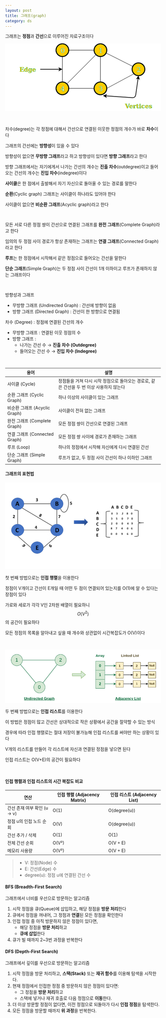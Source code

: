```yaml
---
layout: post
title: 그래프(graph)
category: ds
---
```


그래프는 **정점**과 **간선**으로 이루어진 자료구조이다

![그래프-1](/assets/images/ds/graph-01.png)

&nbsp;

차수(degree)는 각 정점에 대해서 간선으로 연결된 이웃한 정점의 개수가 바로 **차수**이다

그래프의 간선에는 **방향성**이 있을 수 있다

방향성이 없으면 **무방향 그래프**라고 하고 방향성이 있다면 **방향 그래프**라고 한다

방향 그래프에서는 자기에게서 나가는 간선의 개수는 **진출 차수**(outdegree)이고 들어오는 간선의 개수는 **진입 차수**(indegree)이다

**사이클**은 한 점에서 출발해서 자기 자신으로 돌아올 수 있는 경로를 말한다

**순환**(Cyclic graph) 그래프는 사이클이 하나라도 있어야 한다

사이클이 없으면 **비순환 그래프**(Acyclic graph)라고 한다

&nbsp;

모든 서로 다른 정점 쌍이 간선으로 연결된 그래프를 **완전 그래프**(Complete Graph)라고 한다

임의의 두 정점 사이 경로가 항상 존재하는 그래프는 **연결 그래프**(Connected Graph)라고 한다

**루프**는 한 정점에서 시작해서 같은 정점으로 들어오는 간선을 말한다

**단순 그래프**(Simple Graph)는 두 정점 사이 간선이 1개 이하이고 루프가 존재하지 않는 그래프이다

&nbsp;

방향성과 그래프
  - 무방향 그래프 (Undirected Graph) : 간선에 방향이 없음
  - 방향 그래프 (Directed Graph) : 간선이 한 방향으로 연결됨

차수 (Degree) : 정점에 연결된 간선의 개수  
  - 무방향 그래프 : 연결된 이웃 정점의 수  
  - 방향 그래프 :  
    - 나가는 간선 수 → **진출 차수 (Outdegree)**  
    - 들어오는 간선 수 → **진입 차수 (Indegree)**

&nbsp;

| 용어 | 설명 |
|------|------|
| 사이클 (Cycle) | 정점들을 거쳐 다시 시작 정점으로 돌아오는 경로로, 같은 간선을 두 번 이상 사용하지 않는다 |
| 순환 그래프 (Cyclic Graph) | 하나 이상의 사이클이 있는 그래프 |
| 비순환 그래프 (Acyclic Graph) | 사이클이 전혀 없는 그래프 |
| 완전 그래프 (Complete Graph) | 모든 정점 쌍이 간선으로 연결된 그래프 |
| 연결 그래프 (Connected Graph) | 모든 정점 쌍 사이에 경로가 존재하는 그래프 |
| 루프 (Loop) | 하나의 정점에서 시작해 자신에게 다시 연결된 간선 |
| 단순 그래프 (Simple Graph) | 루프가 없고, 두 정점 사이 간선이 하나 이하인 그래프 |


#### 그래프의 표현법

![그래프와 행렬](/assets/images/ds/graph-02.png)

첫 번째 방법으로는 **인접 행렬**을 이용한다

정점이 V개이고 간선이 E개일 때 어떤 두 점이 연결되어 있는지를 O(1)에 알 수 있다는 장점이 있다

가로와 세로가 각각 V인 2차원 배열이 필요하니 $$ O(V^2) $$ 의 공간이 필요하다

모든 정점의 목록을 알아내고 싶을 때 개수와 상관없이 시간복잡도가 O(V)이다

&nbsp;

![그래프와 리스트](/assets/images/ds/graph-03.png)

두 번째 방법으로는 **인접 리스트**를 이용한다

이 방법은 정점이 많고 간선은 상대적으로 작은 상황에서 공간을 절약할 수 있는 방식

경우에 따라 인접 행렬로는 절대 저장이 불가능해 인접 리스트를 써야만 하는 상황이 있다

V개의 리스트를 만들어 각 리스트에 자신과 연결된 정점을 넣으면 된다

인접 리스트는 O(V+E)의 공간이 필요하다 

&nbsp;

#### 인접 행렬과 인접 리스트의 시간 복잡도 비교

| 연산                             | 인접 행렬 (Adjacency Matrix) | 인접 리스트 (Adjacency List)      |
|----------------------------------|-------------------------------|------------------------------------|
| 간선 존재 여부 확인 (u → v)    | O(1)                          | O(degree(u))                       |
| 정점 u의 인접 노드 순회        | O(V)                          | O(degree(u))                       |
| 간선 추가 / 삭제             | O(1)                          | O(1)                               |
| 전체 간선 순회                 | O(V²)                         | O(V + E)                           |
| 메모리 사용량                | O(V²)                         | O(V + E)                           |

> - V: 정점(Node) 수  
> - E: 간선(Edge) 수  
> - degree(u): 정점 u에 연결된 간선 수

#### BFS (Breadth-First Search)

그래프에서 너비를 우선으로 방문하는 알고리즘


1. 시작 정점을 큐(Queue)에 삽입하고, 해당 정점을 **방문 처리**한다  
2. 큐에서 정점을 꺼내어, 그 정점과 **연결**된 모든 정점을 확인한다  
3. 인접 정점 중 아직 방문하지 않은 정점이 있다면,  
   - 해당 정점을 **방문 처리**하고  
   - **큐에 삽입**한다  
4. 큐가 빌 때까지 2~3번 과정을 반복한다

#### DFS (Depth-First Search)
그래프에서 깊이를 우선으로 방문하는 알고리즘

1. 시작 정점을 방문 처리하고, **스택(Stack)** 또는 **재귀 함수**를 이용해 탐색을 시작한다.
2. 현재 정점에서 인접한 정점 중 방문하지 않은 정점이 있다면:  
    - 그 정점을 **방문 처리**하고   
    - 스택에 넣거나 재귀 호출로 다음 정점으로 **이동**한다.
3. 더 이상 방문할 정점이 없다면, 이전 정점으로 되돌아가 다시 **인접 정점**을 탐색한다.
4. 모든 정점을 방문할 때까지 **위 과정**을 반복한다.